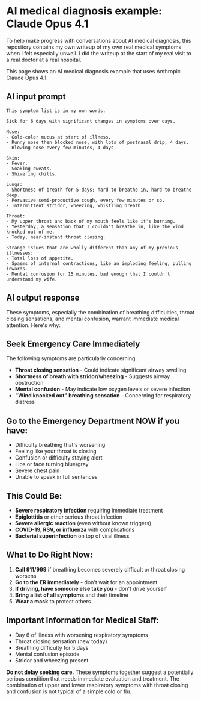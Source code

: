 # AI medical diagnosis example: Claude Opus 4.1

To help make progress with conversations about AI medical diagnosis, this repository contains my own writeup of my own real medical symptoms when I felt especially unwell. I did the writeup at the start of my real visit to a real doctor at a real hospital.

This page shows an AI medical diagnosis example that uses Anthropic Claude Opus 4.1.

## AI input prompt

```text
This symptom list is in my own words.

Sick for 6 days with significant changes in symptoms over days.

Nose:
- Gold-color mucus at start of illness.
- Runny nose then blocked nose, with lots of postnasal drip, 4 days.
- Blowing nose every few minutes, 4 days.

Skin:
- Fever.
- Soaking sweats.
- Shivering chills.

Lungs:
- Shortness of breath for 5 days; hard to breathe in, hard to breathe deep.
- Pervasive semi-productive cough, every few minutes or so.
- Intermittent stridor, wheezing, whistling breath.

Throat:
- My upper throat and back of my mouth feels like it's burning.
- Yesterday, a sensation that I couldn't breathe in, like the wind knocked out of me. 
- Today, near-instant throat closing.

Strange issues that are wholly different than any of my previous illnesses:
- Total loss of appetite.
- Spasms of internal contractions, like an imploding feeling, pulling inwards.
- Mental confusion for 15 minutes, bad enough that I couldn't understand my wife.
```

## AI output response

These symptoms, especially the combination of breathing difficulties, throat closing sensations, and mental confusion, warrant immediate medical attention. Here's why:

## **Seek Emergency Care Immediately**

The following symptoms are particularly concerning:
- **Throat closing sensation** - Could indicate significant airway swelling
- **Shortness of breath with stridor/wheezing** - Suggests airway obstruction
- **Mental confusion** - May indicate low oxygen levels or severe infection
- **"Wind knocked out" breathing sensation** - Concerning for respiratory distress

## Go to the Emergency Department NOW if you have:
- Difficulty breathing that's worsening
- Feeling like your throat is closing
- Confusion or difficulty staying alert
- Lips or face turning blue/gray
- Severe chest pain
- Unable to speak in full sentences

## This Could Be:
- **Severe respiratory infection** requiring immediate treatment
- **Epiglottitis** or other serious throat infection
- **Severe allergic reaction** (even without known triggers)
- **COVID-19, RSV, or influenza** with complications
- **Bacterial superinfection** on top of viral illness

## What to Do Right Now:

1. **Call 911/999** if breathing becomes severely difficult or throat closing worsens
2. **Go to the ER immediately** - don't wait for an appointment
3. **If driving, have someone else take you** - don't drive yourself
4. **Bring a list of all symptoms** and their timeline
5. **Wear a mask** to protect others

## Important Information for Medical Staff:
- Day 6 of illness with worsening respiratory symptoms
- Throat closing sensation (new today)
- Breathing difficulty for 5 days
- Mental confusion episode
- Stridor and wheezing present

**Do not delay seeking care.** These symptoms together suggest a potentially serious condition that needs immediate evaluation and treatment. The combination of upper and lower respiratory symptoms with throat closing and confusion is not typical of a simple cold or flu.

